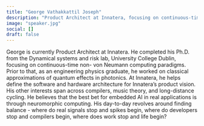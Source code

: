 ```yaml
---
title: "George Vathakkattil Joseph"
description: "Product Architect at Innatera, focusing on continuous-time non-von Neumann computing. PhD in dynamical systems. Defines Innatera's software/hardware architecture."
image: "speaker.jpg"
social: []
draft: false
---
```

George is currently Product Architect at Innatera. He completed his Ph.D. from the Dynamical systems and risk lab, University College Dublin, focusing on continuous-time non- von Neumann computing paradigms. Prior to that, as an engineering physics graduate, he worked on classical approximations of quantum effects in photonics. At Innatera, he helps define the software and hardware architecture for Innatera’s product vision. His other interests span across compilers, music theory, and long-distance cycling. He believes that the best bet for embedded AI in real applications is through neuromorphic computing. His day-to-day revolves around finding balance - where do real signals stop and spikes begin, where do developers stop and compilers begin, where does work stop and life begin?
